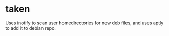 # taken
Uses inotify to scan user homedirectories for new deb files, and uses aptly to add it to debian repo.
